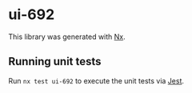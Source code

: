 # ui-692

This library was generated with [Nx](https://nx.dev).

## Running unit tests

Run `nx test ui-692` to execute the unit tests via [Jest](https://jestjs.io).
